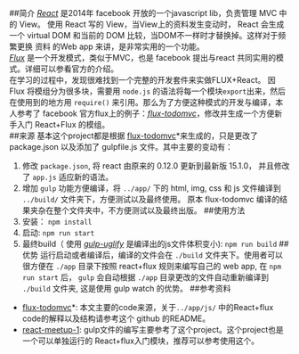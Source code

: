 ##简介
*[React](https://facebook.github.io/react/)* 是2014年 facebook 开放的一个javascript lib，负责管理 MVC 中的 View。 使用 React 写的 View，当View上的资料发生变动时， React 会生成一个 virtual DOM 和当前的 DOM 比较，当DOM不一样时才替换掉。这样对于频繁更换 资料 的Web app 来讲，是非常实用的一个功能。
<br>
*[Flux](https://facebook.github.io/flux/)* 是一个开发模式，类似于MVC，也是 facebook 提出与react 共同实用的模式。详细可以参看官方的介绍。
<br>
在学习的过程中，发现很难找到一个完整的开发套件来实做FLUX+React。 因 Flux 将模组分为很多块，需要用 `node.js` 的语法将每一个模块`export`出来，然后在使用到的地方用 `require()` 来引用。那么为了方便这种模式的开发与编译，本人参考了 facebook 官方flux上的例子：*[flux-todomvc](https://github.com/facebook/flux/tree/master/examples/flux-todomvc)*，修改并生成一个方便新手入门 React+Flux 的模组。
<br>
##来源
基本这个project都是根据 [flux-todomvc](https://github.com/facebook/flux/tree/master/examples/flux-todomvc)*来生成的，只是更改了 package.json 以及添加了 gulpfile.js 文件。其中主要的变动有：

 1. 修改 `package.json`, 将 react 由原来的 0.12.0 更新到最新版 15.1.0， 并且修改了 `app.js` 适应新的语法。
 2. 增加 `gulp` 功能方便编译，将 `../app/` 下的 html, img, css 和 js 文件编译到 `../build/` 文件夹下，方便测试以及最终使用。 原本 flux-todomvc 编译的结果夹杂在整个文件夹中，不方便测试以及最终出版。
##使用方法
 1. 安装：
    `npm install`
 2. 启动:
    `npm run start`
 3. 最终build（ 使用 *[gulp-uglify](https://www.npmjs.com/package/gulp-uglify)* 是编译出的js文件体积变小):
    `npm run build`
##优势
运行启动或者编译后，编译的文件会在 `./build` 文件夹下。使用者可以很方便在 `./app` 目录下按照 react+flux 规则来编写自己的 web app, 在 `npm run start` 后， `gulp` 会自动根据 `./app` 目录更改的文件自动重新编译到 `./build` 文件夹, 这是使用 gulp watch 的优势。
##参考资料
* [flux-todomvc](https://github.com/facebook/flux/tree/master/examples/flux-todomvc)*: 本文主要的code来源，关于`../app/js/` 中的React+flux code的解释以及结构请参考这个 github 的README。
* [react-meetup-1](https://github.com/coodoo/react-meetup-1): gulp文件的编写主要参考了这个project。这个project也是一个可以单独运行的 React+flux入门模块，推荐可以参考使用这个。
